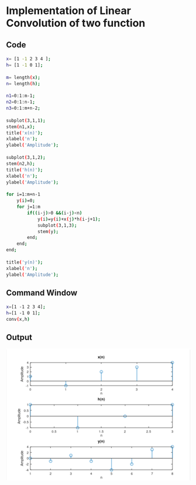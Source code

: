 # Implementation of Linear Convolution of two function 


## Code

```bash
x= [1 -1 2 3 4 ];
h= [1 -1 0 1];

m= length(x);
n= length(h);

n1=0:1:m-1;
n2=0:1:n-1;
n3=0:1:m+n-2;

subplot(3,1,1);
stem(n1,x);
title('x(n)');
xlabel('n');
ylabel('Amplitude');

subplot(3,1,2);
stem(n2,h);
title('h(n)');
xlabel('n');
ylabel('Amplitude');

for i=1:m+n-1
    y(i)=0;
    for j=1:m
        if((i-j)>0 &&(i-j)<n)
            y(i)=y(i)+x(j)*h(i-j+1);
            subplot(3,1,3);
            stem(y);
        end;
    end;
end;

title('y(n)');
xlabel('n');
ylabel('Amplitude');


```

## Command Window

```bash
x=[1 -1 2 3 4];
h=[1 -1 0 1];
conv(x,h)
```

## Output 
<img src='../img/conv.png'>